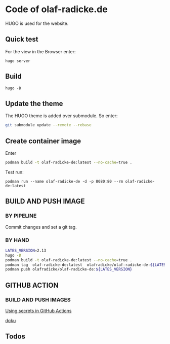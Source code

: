 Code of olaf-radicke.de
=======================

HUGO is used for the website.

Quick test
-----------

For the view in the Browser enter:

```
hugo server
```

Build
-----

```
hugo -D
```

Update the theme
----------------

The HUGO theme is added over submodule. So enter:

```bash
git submodule update --remote --rebase
```

Create container image
----------------------

Enter

```bash
podman build -t olaf-radicke-de:latest --no-cache=true .
```

Test run:

```
podman run --name olaf-radicke-de -d -p 8080:80 --rm olaf-radicke-de:latest
```

BUILD AND PUSH IMAGE
--------------------

### BY PIPELINE

Commit changes and set a git tag.

### BY HAND

```bash
LATES_VERSION=2.13
hugo -D
podman build -t olaf-radicke-de:latest --no-cache=true .
podman tag  olaf-radicke-de:latest  olafradicke/olaf-radicke-de:${LATES_VERSION}
podman push olafradicke/olaf-radicke-de:${LATES_VERSION}
```

GITHUB ACTION
-------------

### BUILD AND PUSH IMAGES

[Using secrets in GitHub Actions](https://docs.github.com/en/actions/security-guides/using-secrets-in-github-actions)

[doku](https://docs.docker.com/build/ci/github-actions/multi-platform/)

Todos
-----

